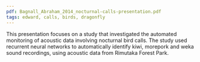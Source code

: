 ```yaml
---
pdf: Bagnall_Abraham_2014_nocturnal-calls-presentation.pdf
tags: edward, calls, birds, dragonfly
---
```

This presentation focuses on a study that investigated the automated monitoring of acoustic data involving nocturnal bird calls.  The study used recurrent neural networks to automatically identify kiwi, morepork and weka sound recordings, using acoustic data from Rimutaka Forest Park.

